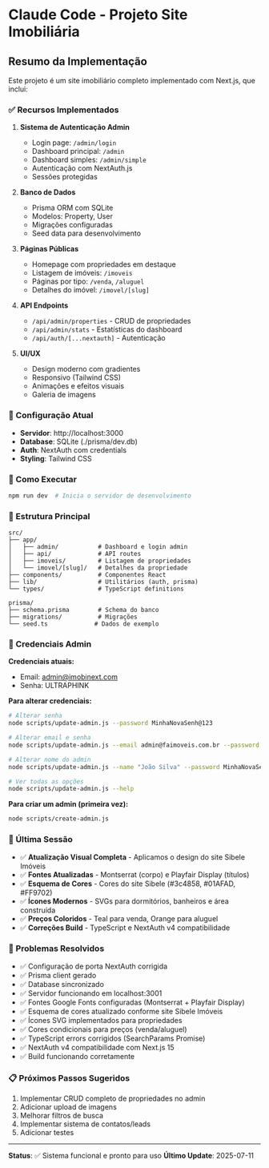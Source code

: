 # Claude Code - Projeto Site Imobiliária

## Resumo da Implementação

Este projeto é um site imobiliário completo implementado com Next.js, que inclui:

### ✅ Recursos Implementados

1. **Sistema de Autenticação Admin**
   - Login page: `/admin/login`
   - Dashboard principal: `/admin` 
   - Dashboard simples: `/admin/simple`
   - Autenticação com NextAuth.js
   - Sessões protegidas

2. **Banco de Dados**
   - Prisma ORM com SQLite
   - Modelos: Property, User
   - Migrações configuradas
   - Seed data para desenvolvimento

3. **Páginas Públicas**
   - Homepage com propriedades em destaque
   - Listagem de imóveis: `/imoveis`
   - Páginas por tipo: `/venda`, `/aluguel`
   - Detalhes do imóvel: `/imovel/[slug]`

4. **API Endpoints**
   - `/api/admin/properties` - CRUD de propriedades
   - `/api/admin/stats` - Estatísticas do dashboard
   - `/api/auth/[...nextauth]` - Autenticação

5. **UI/UX**
   - Design moderno com gradientes
   - Responsivo (Tailwind CSS)
   - Animações e efeitos visuais
   - Galeria de imagens

### 🔧 Configuração Atual

- **Servidor**: http://localhost:3000
- **Database**: SQLite (./prisma/dev.db)
- **Auth**: NextAuth com credentials
- **Styling**: Tailwind CSS

### 🚀 Como Executar

```bash
npm run dev  # Inicia o servidor de desenvolvimento
```

### 📁 Estrutura Principal

```
src/
├── app/
│   ├── admin/           # Dashboard e login admin
│   ├── api/             # API routes
│   ├── imoveis/         # Listagem de propriedades
│   └── imovel/[slug]/   # Detalhes da propriedade
├── components/          # Componentes React
├── lib/                 # Utilitários (auth, prisma)
└── types/               # TypeScript definitions

prisma/
├── schema.prisma        # Schema do banco
├── migrations/          # Migrações
└── seed.ts             # Dados de exemplo
```

### 🔑 Credenciais Admin

**Credenciais atuais:**
- Email: admin@imobinext.com
- Senha: ULTRAPHINK

**Para alterar credenciais:**
```bash
# Alterar senha
node scripts/update-admin.js --password MinhaNovaSenh@123

# Alterar email e senha
node scripts/update-admin.js --email admin@faimoveis.com.br --password MinhaNovaSenh@123

# Alterar nome do admin
node scripts/update-admin.js --name "João Silva" --password MinhaNovaSenh@123

# Ver todas as opções
node scripts/update-admin.js --help
```

**Para criar um admin (primeira vez):**
```bash
node scripts/create-admin.js
```

### 📝 Última Sessão

- ✅ **Atualização Visual Completa** - Aplicamos o design do site Sibele Imóveis
- ✅ **Fontes Atualizadas** - Montserrat (corpo) e Playfair Display (títulos)
- ✅ **Esquema de Cores** - Cores do site Sibele (#3c4858, #01AFAD, #FF9702)
- ✅ **Ícones Modernos** - SVGs para dormitórios, banheiros e área construída
- ✅ **Preços Coloridos** - Teal para venda, Orange para aluguel
- ✅ **Correções Build** - TypeScript e NextAuth v4 compatibilidade

### 🐛 Problemas Resolvidos

- ✅ Configuração de porta NextAuth corrigida
- ✅ Prisma client gerado
- ✅ Database sincronizado
- ✅ Servidor funcionando em localhost:3001
- ✅ Fontes Google Fonts configuradas (Montserrat + Playfair Display)
- ✅ Esquema de cores atualizado conforme site Sibele Imóveis
- ✅ Ícones SVG implementados para propriedades
- ✅ Cores condicionais para preços (venda/aluguel)
- ✅ TypeScript errors corrigidos (SearchParams Promise)
- ✅ NextAuth v4 compatibilidade com Next.js 15
- ✅ Build funcionando corretamente

### 📋 Próximos Passos Sugeridos

1. Implementar CRUD completo de propriedades no admin
2. Adicionar upload de imagens
3. Melhorar filtros de busca
4. Implementar sistema de contatos/leads
5. Adicionar testes

---

**Status**: ✅ Sistema funcional e pronto para uso
**Último Update**: 2025-07-11